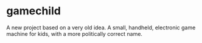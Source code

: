 # gamechild
A new project based on a very old idea. A small, handheld, electronic game machine for kids, with a more politically correct name.
